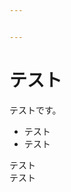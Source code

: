 ```yaml
---


---
```


<h1 id="テスト">テスト</h1>
<p>テストです。</p>
<ul>
<li>テスト</li>
<li>テスト</li>
</ul>
<p>テスト<br>
テスト</p>

